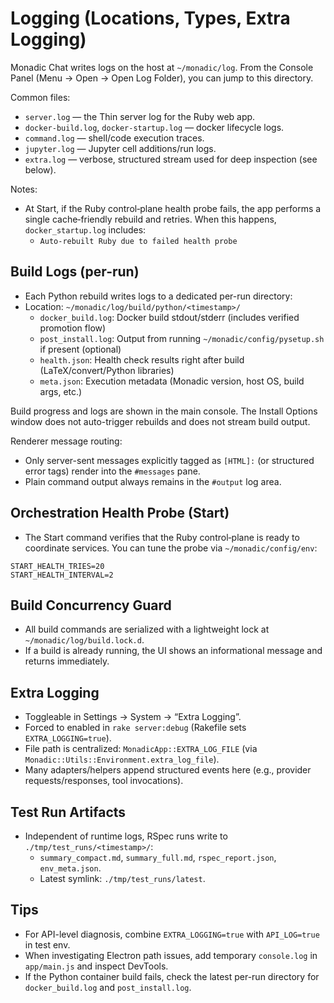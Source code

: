 # Logging (Locations, Types, Extra Logging)

Monadic Chat writes logs on the host at `~/monadic/log`. From the Console Panel (Menu → Open → Open Log Folder), you can jump to this directory.

Common files:
- `server.log` — the Thin server log for the Ruby web app.
- `docker-build.log`, `docker-startup.log` — docker lifecycle logs.
- `command.log` — shell/code execution traces.
- `jupyter.log` — Jupyter cell additions/run logs.
- `extra.log` — verbose, structured stream used for deep inspection (see below).

Notes:
- At Start, if the Ruby control‑plane health probe fails, the app performs a single cache‑friendly rebuild and retries. When this happens, `docker_startup.log` includes:
  - `Auto-rebuilt Ruby due to failed health probe`

## Build Logs (per-run)

- Each Python rebuild writes logs to a dedicated per-run directory:
- Location: `~/monadic/log/build/python/<timestamp>/`
  - `docker_build.log`: Docker build stdout/stderr (includes verified promotion flow)
  - `post_install.log`: Output from running `~/monadic/config/pysetup.sh` if present (optional)
  - `health.json`: Health check results right after build (LaTeX/convert/Python libraries)
  - `meta.json`: Execution metadata (Monadic version, host OS, build args, etc.)

Build progress and logs are shown in the main console. The Install Options window does not auto-trigger rebuilds and does not stream build output.

Renderer message routing:
- Only server-sent messages explicitly tagged as `[HTML]:` (or structured error tags) render into the `#messages` pane.
- Plain command output always remains in the `#output` log area.

## Orchestration Health Probe (Start)

- The Start command verifies that the Ruby control‑plane is ready to coordinate services. You can tune the probe via `~/monadic/config/env`:

```
START_HEALTH_TRIES=20
START_HEALTH_INTERVAL=2
```

## Build Concurrency Guard

- All build commands are serialized with a lightweight lock at `~/monadic/log/build.lock.d`.
- If a build is already running, the UI shows an informational message and returns immediately.

## Extra Logging

- Toggleable in Settings → System → “Extra Logging”.
- Forced to enabled in `rake server:debug` (Rakefile sets `EXTRA_LOGGING=true`).
- File path is centralized: `MonadicApp::EXTRA_LOG_FILE` (via `Monadic::Utils::Environment.extra_log_file`).
- Many adapters/helpers append structured events here (e.g., provider requests/responses, tool invocations).

## Test Run Artifacts

- Independent of runtime logs, RSpec runs write to `./tmp/test_runs/<timestamp>/`:
  - `summary_compact.md`, `summary_full.md`, `rspec_report.json`, `env_meta.json`.
  - Latest symlink: `./tmp/test_runs/latest`.

## Tips

- For API-level diagnosis, combine `EXTRA_LOGGING=true` with `API_LOG=true` in test env.
- When investigating Electron path issues, add temporary `console.log` in `app/main.js` and inspect DevTools.
- If the Python container build fails, check the latest per-run directory for `docker_build.log` and `post_install.log`.
